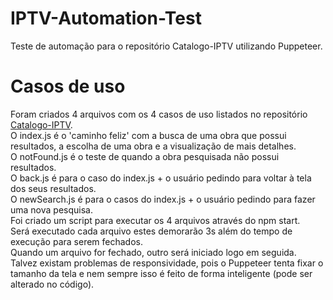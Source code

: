 # IPTV-Automation-Test
Teste de automação para o repositório Catalogo-IPTV utilizando Puppeteer.

# Casos de uso

Foram criados 4 arquivos com os 4 casos de uso listados no repositório [Catalogo-IPTV](https://github.com/jairofilho79/Catalogo-IPTV).  
O index.js é o 'caminho feliz' com a busca de uma obra que possui resultados, a escolha de uma obra e a visualização de mais detalhes.  
O notFound.js é o teste de quando a obra pesquisada não possui resultados.  
O back.js é para o caso do index.js + o usuário pedindo para voltar à tela dos seus resultados.  
O newSearch.js é para o casos do index.js + o usuário pedindo para fazer uma nova pesquisa.  
Foi criado um script para executar os 4 arquivos através do npm start.  
Será executado cada arquivo estes demorarão 3s além do tempo de execução para serem fechados.  
Quando um arquivo for fechado, outro será iniciado logo em seguida.  
Talvez existam problemas de responsividade, pois o Puppeteer tenta fixar o tamanho da tela e nem sempre isso é feito de forma inteligente (pode ser alterado no código).  
